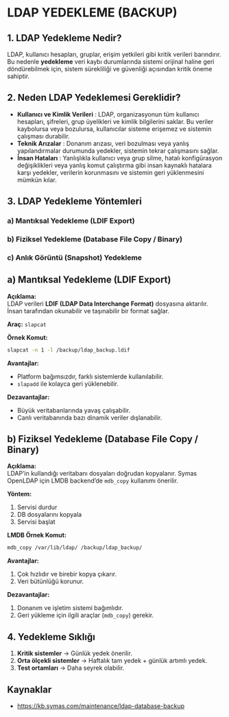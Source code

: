 #  LDAP YEDEKLEME (BACKUP)

## 1. LDAP Yedekleme Nedir?

 LDAP, kullanıcı hesapları, gruplar, erişim yetkileri gibi kritik verileri barındırır. Bu nedenle **yedekleme** veri kaybı durumlarında sistemi orijinal haline geri döndürebilmek için, sistem sürekliliği ve güvenliği açısından kritik öneme sahiptir. 
 

 ## 2. Neden LDAP Yedeklemesi Gereklidir?
 - **Kullanıcı ve Kimlik Verileri** : LDAP, organizasyonun tüm kullanıcı hesapları, şifreleri, grup üyelikleri ve kimlik bilgilerini saklar. Bu veriler kaybolursa veya bozulursa, kullanıcılar sisteme erişemez ve sistemin çalışması durabilir.
 - **Teknik Arızalar** : Donanım arızası, veri bozulması veya yanlış yapılandırmalar durumunda yedekler, sistemin tekrar çalışmasını sağlar.
 - **İnsan Hataları** : Yanlışlıkla kullanıcı veya grup silme, hatalı konfigürasyon değişiklikleri veya yanlış komut çalıştırma gibi insan kaynaklı hatalara karşı yedekler, verilerin korunmasını ve sistemin geri yüklenmesini mümkün kılar.


## 3. LDAP Yedekleme Yöntemleri
### a) Mantıksal Yedekleme (LDIF Export)
### b) Fiziksel Yedekleme (Database File Copy / Binary)
### c) Anlık Görüntü (Snapshot) Yedekleme

## a) Mantıksal Yedekleme (LDIF Export)

**Açıklama:**  
LDAP verileri **LDIF (LDAP Data Interchange Format)** dosyasına aktarılır. İnsan tarafından okunabilir ve taşınabilir bir format sağlar.

**Araç:** `slapcat`

**Örnek Komut:**
```bash
slapcat -n 1 -l /backup/ldap_backup.ldif 
```
**Avantajlar:**
- Platform bağımsızdır, farklı sistemlerde kullanılabilir.
- `slapadd` ile kolayca geri yüklenebilir.

**Dezavantajlar:**
- Büyük veritabanlarında yavaş çalışabilir.
- Canlı veritabanında bazı dinamik veriler dışlanabilir.

## b) Fiziksel Yedekleme (Database File Copy / Binary)

**Açıklama:**  
LDAP’in kullandığı veritabanı dosyaları doğrudan kopyalanır. Symas OpenLDAP için LMDB backend’de `mdb_copy` kullanımı önerilir.

**Yöntem:**
1. Servisi durdur
2. DB dosyalarını kopyala
3. Servisi başlat

**LMDB Örnek Komut:**
```bash
mdb_copy /var/lib/ldap/ /backup/ldap_backup/
```

**Avantajlar:**
1. Çok hızlıdır ve birebir kopya çıkarır.
2. Veri bütünlüğü korunur.

**Dezavantajlar:**
1. Donanım ve işletim sistemi bağımlıdır.
2. Geri yükleme için ilgili araçlar (`mdb_copy`) gerekir.


## 4. Yedekleme Sıklığı

1. **Kritik sistemler** → Günlük yedek önerilir.
2. **Orta ölçekli sistemler** → Haftalık tam yedek + günlük artımlı yedek.
3. **Test ortamları** → Daha seyrek olabilir.


## Kaynaklar 
- https://kb.symas.com/maintenance/ldap-database-backup